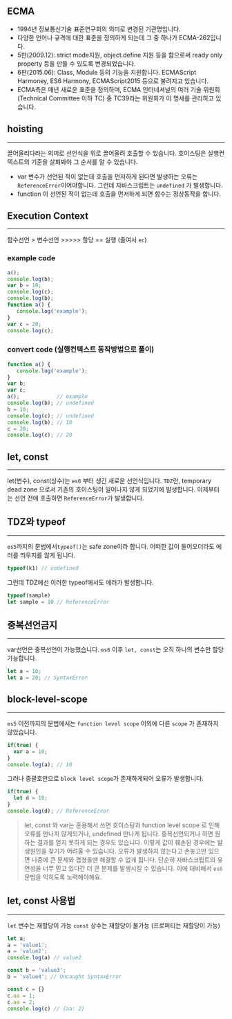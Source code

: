 ## ECMA
- 1994년 정보통신기술 표준연구회의 의미로 변경된 기관명입니다. 
- 다양한 언어나 규격에 대한 표준을 정의하게 되는데 그 중 하나가 ECMA-262입니다.
- 5판(2009.12): strict mode지원, object.define 지원 등을 함으로써 ready only property 등을 만들 수 있도록 변경되었습니다.
- 6판(2015.06): Class, Module 등의 기능을 지원합니다. ECMAScript Harmoney, ES6 Harmony, ECMAScript2015 등으로 불려지고 있습니다. 
- ECMA측은 매년 새로운 표준을 정의하며, ECMA 인터네셔널의 여러 기술 위원회(Technical Committee 이하 TC) 중 TC39라는 위원회가 이 명세를 관리하고 있습니다. 

## hoisting
---
끌어올리다라는 의미로 선언식을 위로 끌어올려 호출할 수 있습니다. 호이스팅은 실행컨텍스트의 기준을 살펴봐야 그 순서를 알 수 있습니다.  
- var 변수가 선언된 적이 없는데 호출을 먼저하게 된다면 발생하는 오류는 `ReferenceError`이어야합니다. 그런데 자바스크립트는 `undefined` 가 발생합니다. 
- function 이 선언된 적이 없는데 호출을 먼저하게 되면 함수는 정상동작을 합니다.

## Execution Context 
---
함수선언 > 변수선언 >>>>> 할당 == 실행 (줄여서 `ec`)

### example code 
```js
a();
console.log(b);
var b = 10;
console.log(c);
console.log(b);
function a() {
   console.log('example');
}
var c = 20;
console.log(c);
```
### convert code (실행컨텍스트 동작방법으로 풀이) 
```js
function a() {
   console.log('example');
}
var b;
var c;
a();            // example
console.log(b); // undefined
b = 10;
console.log(c); // undefined
console.log(b); // 10
c = 20;
console.log(c); // 20
```

## let, const
---
let(변수), const(상수)는 `es6` 부터 생긴 새로운 선언식입니다.
`TDZ`란, temporary dead zone 으로서 기존의 호이스팅이 일어나지 않게 되었기에 발생합니다. 이제부터는 선언 전에 호출하면 `ReferenceError`가 발생합니다. 

## TDZ와 typeof
---
`es5`까지의 문법에서`typeof()`는 safe zone이라 합니다. 어떠한 값이 들어오더라도 에러를 띄우지를 않게 됩니다. 
```js
typeof(k1) // undefined
```
그런데 TDZ에선 이러한 typeof에서도 에러가 발생합니다. 
```js
typeof(sample) 
let sample = 10 // ReferenceError
```

## 중복선언금지
---
var선언은 중복선언이 가능했습니다. `es6` 이후 `let, const`는 오직 하나의 변수만 할당가능합니다.
```js
let a = 10;
let a = 20; // SyntaxError  
```

## block-level-scope
---
`es5` 이전까지의 문법에서는 `function level scope` 이외에 다른 `scope` 가 존재하지 않았습니다. 
```js
if(true) {
  var a = 10;
}
console.log(a); // 10
```
그러나 중괄호만으로 `block level scope`가 존재하게되어 오류가 발생합니다.
```js
if(true) {
  let d = 10;
}
console.log(d); // ReferenceError
```
> let, const 와 var는 혼용해서 쓰면 호이스팅과 function level scope 로 인해 오류를 만나지 않게되거나, undefined 만나게 됩니다. 중복선언되거나 하면 원하는 결과를 얻지 못하게 되는 경우도 있습니다. 이렇게 값이 훼손된 경우에는 발생원인을 찾기가 어려울 수 있습니다. 오류가 발생하지 않는다고 손놓고만 있으면 나중에 큰 문제와 겹쳤을땐 해결할 수 없게 됩니다. 단순히 자바스크립트의 유연성을 너무 믿고 있다간 더 큰 문제를 발생시킬 수 있습니다. 이에 대비해서 `es6` 문법을 익히도록 노력해야해요.

## let, const 사용법
--- 
`let` 변수는 재할당이 가능
`const` 상수는 재할당이 불가능 (프로퍼티는 재할당이 가능)
```js
let a;
a = 'value1';
a = 'value2';
console.log(a) // value2
```
```js
const b = 'value3';
b = 'value4'; // Uncaught SyntaxError
```
```js
const c = {}
c.aa = 1;
c.aa = 2;
console.log(c) // {aa: 2}
```